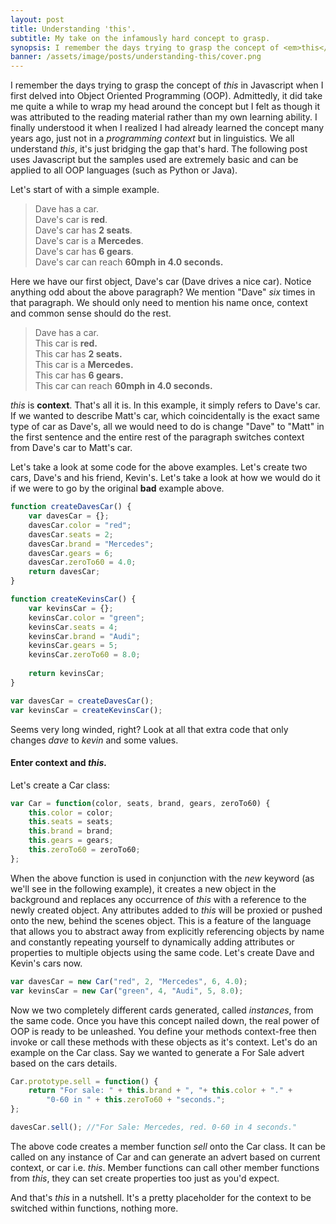 ```yaml
---
layout: post
title: Understanding 'this'.
subtitle: My take on the infamously hard concept to grasp.
synopsis: I remember the days trying to grasp the concept of <em>this</em> in Javascript when I first delved into Object Oriented Programming (OOP). Admittedly, it did take me quite a while to wrap my head around the concept.
banner: /assets/image/posts/understanding-this/cover.png
---
```


<p>I remember the days trying to grasp the concept of <em>this</em> in Javascript when I first delved into Object Oriented Programming (OOP). Admittedly, it did take me quite a while to wrap my head around the concept but I felt as though it was attributed to the reading material rather than my own learning ability. I finally understood it when I realized I had already learned the concept many years ago, just not in a <em>programming context </em>but in linguistics<em>. </em>We all understand <em>this</em>, it's just bridging the gap that's hard. The following post uses Javascript but the samples used are extremely basic and can be applied to all OOP languages (such as Python or Java).</p>

<p>Let's start of with a simple example.</p>

<blockquote>Dave has a car.<br>Dave's car is <strong>red</strong>.<br>Dave's car has <strong>2 seats</strong>.<br>Dave's car is a <strong>Mercedes</strong>.<br>Dave's car has <strong>6 gears</strong>.<br>Dave's car can reach <strong>60mph in 4.0 seconds.</strong></blockquote>

<p>Here we have our first object, Dave's car (Dave drives a nice car). Notice anything odd about the above paragraph? We mention "Dave" <em>six </em>times in that paragraph. We should only need to mention his name once, context and common sense should do the rest.</p>

<blockquote>Dave has a car.<br>This car is <strong>red.<br> </strong>This car has <strong>2 seats. </strong><br>This car is a <strong>Mercedes. </strong><br>This car has <strong>6 gears. </strong><br>This car can reach <strong>60mph in 4.0 seconds.</strong></blockquote>

<p><em>this</em> is <strong>context</strong>. That's all it is. In this example, it simply refers to Dave's car. If we wanted to describe Matt's car, which coincidentally is the exact same type of car as Dave's, all we would need to do is change "Dave" to "Matt" in the first sentence and the entire rest of the paragraph switches context from Dave's car to Matt's car.</p>

<p>Let's take a look at some code for the above examples. Let's create two cars, Dave's and his friend, Kevin's. Let's take a look at how we would do it if we were to go by the original <strong>bad</strong> example above.</p>

```js
function createDavesCar() {
    var davesCar = {};
    davesCar.color = "red";
    davesCar.seats = 2;
    davesCar.brand = "Mercedes";
    davesCar.gears = 6;
    davesCar.zeroTo60 = 4.0;
    return davesCar;
}

function createKevinsCar() {
    var kevinsCar = {};
    kevinsCar.color = "green";
    kevinsCar.seats = 4;
    kevinsCar.brand = "Audi";
    kevinsCar.gears = 5;
	kevinsCar.zeroTo60 = 8.0;
	
	return kevinsCar;
}

var davesCar = createDavesCar();
var kevinsCar = createKevinsCar();
```

<p>Seems very long winded, right? Look at all that extra code that only changes <em>dave</em> to <em>kevin </em>and some values.</p>

<h4>Enter context and <em>this.</em></h4>
<p>Let's create a Car class:</p>

```js
var Car = function(color, seats, brand, gears, zeroTo60) {
    this.color = color;
	this.seats = seats;
	this.brand = brand;
	this.gears = gears;
	this.zeroTo60 = zeroTo60;
};
```
<p>When the above function is used in conjunction with the <em>new</em> keyword (as we'll see in the following example), it creates a new object in the background and replaces any occurrence of <em>this</em> with a reference to the newly created object. Any attributes added to <em>this</em> will be proxied or pushed onto the new, behind the scenes object. This is a feature of the language that allows you to abstract away from explicitly referencing objects by name and constantly repeating yourself to dynamically adding attributes or properties to multiple objects using the same code. Let's create Dave and Kevin's cars now.</p>

```js
var davesCar = new Car("red", 2, "Mercedes", 6, 4.0);
var kevinsCar = new Car("green", 4, "Audi", 5, 8.0);
```

<p>Now we two completely different cards generated, called <em>instances</em>, from the same code. Once you have this concept nailed down, the real power of OOP is ready to be unleashed. You define your methods context-free then invoke or call these methods with these objects as it's context. Let's do an example on the Car class. Say we wanted to generate a For Sale advert based on the cars details.</p>

```js
Car.prototype.sell = function() {
	return "For sale: " + this.brand + ", "+ this.color + "." +
        "0-60 in " + this.zeroTo60 + "seconds.";
};

davesCar.sell(); //"For Sale: Mercedes, red. 0-60 in 4 seconds."
```

<p>The above code creates a member function <em>sell</em> onto the Car class. It can be called on any instance of Car and can generate an advert based on current context, or car i.e. <em>this</em>. Member functions can call other member functions from <em>this</em>, they can set create properties too just as you&#39;d expect.</p>
<p>And that's <em>this</em> in a nutshell. It's a pretty placeholder for the context to be switched within functions, nothing more.</p>